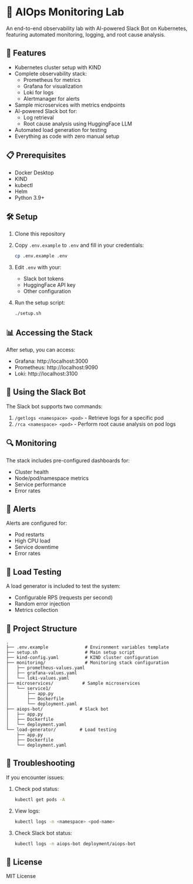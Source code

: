 # 🧠 AIOps Monitoring Lab

An end-to-end observability lab with AI-powered Slack Bot on Kubernetes, featuring automated monitoring, logging, and root cause analysis.

## 🚀 Features

- Kubernetes cluster setup with KIND
- Complete observability stack:
  - Prometheus for metrics
  - Grafana for visualization
  - Loki for logs
  - Alertmanager for alerts
- Sample microservices with metrics endpoints
- AI-powered Slack bot for:
  - Log retrieval
  - Root cause analysis using HuggingFace LLM
- Automated load generation for testing
- Everything as code with zero manual setup

## 📋 Prerequisites

- Docker Desktop
- KIND
- kubectl
- Helm
- Python 3.9+

## 🛠️ Setup

1. Clone this repository
2. Copy `.env.example` to `.env` and fill in your credentials:
   ```bash
   cp .env.example .env
   ```
3. Edit `.env` with your:
   - Slack bot tokens
   - HuggingFace API key
   - Other configuration

4. Run the setup script:
   ```bash
   ./setup.sh
   ```

## 📊 Accessing the Stack

After setup, you can access:

- Grafana: http://localhost:3000
- Prometheus: http://localhost:9090
- Loki: http://localhost:3100

## 🤖 Using the Slack Bot

The Slack bot supports two commands:

1. `/getlogs <namespace> <pod>` - Retrieve logs for a specific pod
2. `/rca <namespace> <pod>` - Perform root cause analysis on pod logs

## 🔍 Monitoring

The stack includes pre-configured dashboards for:
- Cluster health
- Node/pod/namespace metrics
- Service performance
- Error rates

## 🚨 Alerts

Alerts are configured for:
- Pod restarts
- High CPU load
- Service downtime
- Error rates

## 🧪 Load Testing

A load generator is included to test the system:
- Configurable RPS (requests per second)
- Random error injection
- Metrics collection

## 📁 Project Structure

```
.
├── .env.example              # Environment variables template
├── setup.sh                  # Main setup script
├── kind-config.yaml          # KIND cluster configuration
├── monitoring/               # Monitoring stack configuration
│   ├── prometheus-values.yaml
│   ├── grafana-values.yaml
│   └── loki-values.yaml
├── microservices/           # Sample microservices
│   └── service1/
│       ├── app.py
│       ├── Dockerfile
│       └── deployment.yaml
├── aiops-bot/              # Slack bot
│   ├── app.py
│   ├── Dockerfile
│   └── deployment.yaml
└── load-generator/         # Load testing
    ├── app.py
    ├── Dockerfile
    └── deployment.yaml
```

## 🔧 Troubleshooting

If you encounter issues:

1. Check pod status:
   ```bash
   kubectl get pods -A
   ```

2. View logs:
   ```bash
   kubectl logs -n <namespace> <pod-name>
   ```

3. Check Slack bot status:
   ```bash
   kubectl logs -n aiops-bot deployment/aiops-bot
   ```

## 📝 License

MIT License 